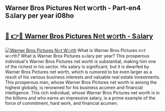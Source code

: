 ## Warner Bros Pictures N𝚎t w𝚘rth - Part-en4 S𝚊lary per year i08ho

# <h2><a href="http://gc50xv4.nevu.top/?p=Warner+Bros+Pictures">🔗 👉🔴 Warner Bros Pictures N𝚎t w𝚘rth - S𝚊lary</a></h2>

[![Warner Bros Pictures N𝚎t W𝚘rth](https://i.imgur.com/Oavwk0R.jpeg)](http://gc50xv4.nevu.top/?p=Warner+Bros+Pictures)
What is Warner Bros Pictures n𝚎t w𝚘rth? What is Warner Bros Pictures s𝚊lary per year?
This prosperous individual's Warner Bros Pictures net worth is substantial, making him one of the richest in his sector. His salary is significant, but it is dwarfed by Warner Bros Pictures net worth, which is rumored to be even larger as a result of his various business interests and valuable real estate investments. This prosperous man, whose Warner Bros Pictures net worth is among the highest globally, is renowned for his business acumen and financial intelligence. This rich individual, whose Warner Bros Pictures net worth is in the billions and who earns an impressive salary, is a prime example of the force of commitment, hard work, and financial acumen.

